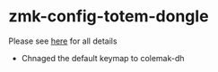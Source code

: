 # zmk-config-totem-dongle

Please see [here](https://github.com/GEIGEIGEIST/zmk-config-totem/tree/master) for all details

- Chnaged the default keymap to colemak-dh
